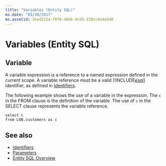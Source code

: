```yaml
---
title: "Variables (Entity SQL)"
ms.date: "03/30/2017"
ms.assetid: 3eed222a-f8f6-46b6-9cd5-220cc0e4e5d8
---
```

# Variables (Entity SQL)
## Variable  
 A variable expression is a reference to a named expression defined in the current scope. A variable reference must be a valid [!INCLUDE[esql](../../../../../../includes/esql-md.md)] identifier, as defined in [Identifiers](../../../../../../docs/framework/data/adonet/ef/language-reference/identifiers-entity-sql.md).  
  
 The following example shows the use of a variable in the expression. The `c` in the FROM clause is the definition of the variable. The use of `c` in the SELECT clause represents the variable reference.  
  
```  
select c   
from LOB.customers as c  
```  
  
## See also
- [Identifiers](../../../../../../docs/framework/data/adonet/ef/language-reference/identifiers-entity-sql.md)
- [Parameters](../../../../../../docs/framework/data/adonet/ef/language-reference/parameters-entity-sql.md)
- [Entity SQL Overview](../../../../../../docs/framework/data/adonet/ef/language-reference/entity-sql-overview.md)

